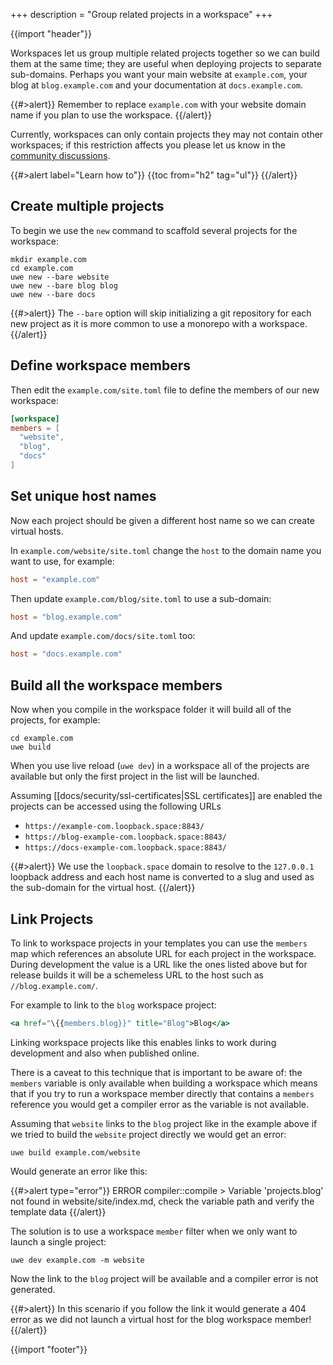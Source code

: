 +++
description = "Group related projects in a workspace"
+++

{{import "header"}}

Workspaces let us group multiple related projects together so we can build them at the same time; they are useful when deploying projects to separate sub-domains. Perhaps you want your main website at `example.com`, your blog at `blog.example.com` and your documentation at `docs.example.com`.

{{#>alert}}
Remember to replace `example.com` with your website domain name if you plan to use the workspace.
{{/alert}}

Currently, workspaces can only contain projects they may not contain other workspaces; if this restriction affects you please let us know in the [community discussions](https://github.com/uwe-app/community/discussions).

{{#>alert label="Learn how to"}}
{{toc from="h2" tag="ul"}}
{{/alert}}

## Create multiple projects

To begin we use the `new` command to scaffold several projects for the workspace:

```
mkdir example.com
cd example.com
uwe new --bare website
uwe new --bare blog blog
uwe new --bare docs
```

{{#>alert}}
The `--bare` option will skip initializing a git repository for each new project as it is more common to use a monorepo with a workspace.
{{/alert}}

## Define workspace members

Then edit the `example.com/site.toml` file to define the members of our new workspace:

```toml
[workspace]
members = [
  "website",
  "blog",
  "docs"
]
```

## Set unique host names

Now each project should be given a different host name so we can create virtual hosts.

In `example.com/website/site.toml` change the `host` to the domain name you want to use, for example:

```toml
host = "example.com"
```

Then update `example.com/blog/site.toml` to use a sub-domain:

```toml
host = "blog.example.com"
```

And update `example.com/docs/site.toml` too:

```toml
host = "docs.example.com"
```

## Build all the workspace members

Now when you compile in the workspace folder it will build all of the projects, for example:

```
cd example.com
uwe build
```

When you use live reload (`uwe dev`) in a workspace all of the projects are available but only the first project in the list will be launched.

Assuming [[docs/security/ssl-certificates|SSL certificates]] are enabled the projects can be accessed using the following URLs

* `https://example-com.loopback.space:8843/`
* `https://blog-example-com.loopback.space:8843/`
* `https://docs-example-com.loopback.space:8843/`

{{#>alert}}
We use the `loopback.space` domain to resolve to the `127.0.0.1` loopback address and each host name is converted to a slug and used as the sub-domain for the virtual host.
{{/alert}}

## Link Projects

To link to workspace projects in your templates you can use the `members` map which references an absolute URL for each project in the workspace. During development the value is a URL like the ones listed above but for release builds it will be a schemeless URL to the host such as `//blog.example.com/`.

For example to link to the `blog` workspace project:

```handlebars
<a href="\{{members.blog}}" title="Blog">Blog</a>
```

Linking workspace projects like this enables links to work during development and also when published online.

There is a caveat to this technique that is important to be aware of: the `members` variable is only available when building a workspace which means that if you try to run a workspace member directly that contains a `members` reference you would get a compiler error as the variable is not available.

Assuming that `website` links to the `blog` project like in the example above if we tried to build the `website` project directly we would get an error:

```
uwe build example.com/website
```

Would generate an error like this:

{{#>alert type="error"}}
ERROR compiler::compile  > Variable 'projects.blog' not found in website/site/index.md, check the variable path and verify the template data
{{/alert}}

The solution is to use a workspace `member` filter when we only want to launch a single project:

```
uwe dev example.com -m website
```

Now the link to the `blog` project will be available and a compiler error is not generated.

{{#>alert}}
In this scenario if you follow the link it would generate a 404 error as we did not launch a virtual host for the blog workspace member!
{{/alert}}

{{import "footer"}}
